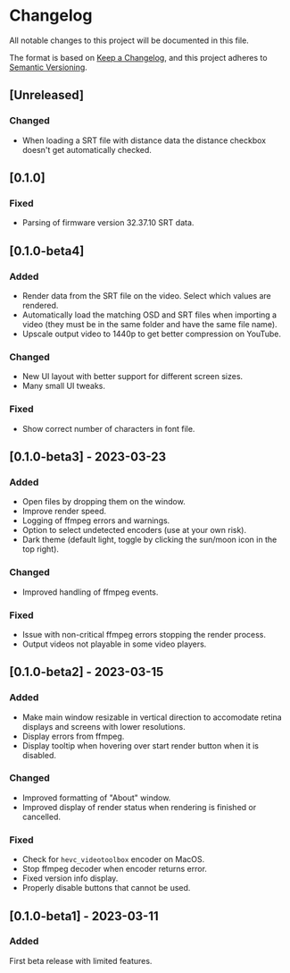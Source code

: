 # Changelog

All notable changes to this project will be documented in this file.

The format is based on [Keep a Changelog](https://keepachangelog.com/en/1.0.0/), and this project adheres to [Semantic Versioning](https://semver.org/spec/v2.0.0.html).

## [Unreleased]

### Changed
- When loading a SRT file with distance data the distance checkbox doesn't get automatically checked.
## [0.1.0]

### Fixed
- Parsing of firmware version 32.37.10 SRT data.

## [0.1.0-beta4]

### Added
- Render data from the SRT file on the video. Select which values are rendered.
- Automatically load the matching OSD and SRT files when importing a video (they must be in the same folder and have the same file name).
- Upscale output video to 1440p to get better compression on YouTube.

### Changed
- New UI layout with better support for different screen sizes.
- Many small UI tweaks.

### Fixed
- Show correct number of characters in font file.

## [0.1.0-beta3] - 2023-03-23

### Added
- Open files by dropping them on the window.
- Improve render speed.
- Logging of ffmpeg errors and warnings.
- Option to select undetected encoders (use at your own risk).
- Dark theme (default light, toggle by clicking the sun/moon icon in the top right).

### Changed
- Improved handling of ffmpeg events.

### Fixed
- Issue with non-critical ffmpeg errors stopping the render process.
- Output videos not playable in some video players.

## [0.1.0-beta2] - 2023-03-15

### Added
- Make main window resizable in vertical direction to accomodate retina displays and screens with lower resolutions.
- Display errors from ffmpeg.
- Display tooltip when hovering over start render button when it is disabled.

### Changed
- Improved formatting of "About" window.
- Improved display of render status when rendering is finished or cancelled.

### Fixed
- Check for `hevc_videotoolbox` encoder on MacOS.
- Stop ffmpeg decoder when encoder returns error.
- Fixed version info display.
- Properly disable buttons that cannot be used.

## [0.1.0-beta1] - 2023-03-11

### Added
First beta release with limited features.
